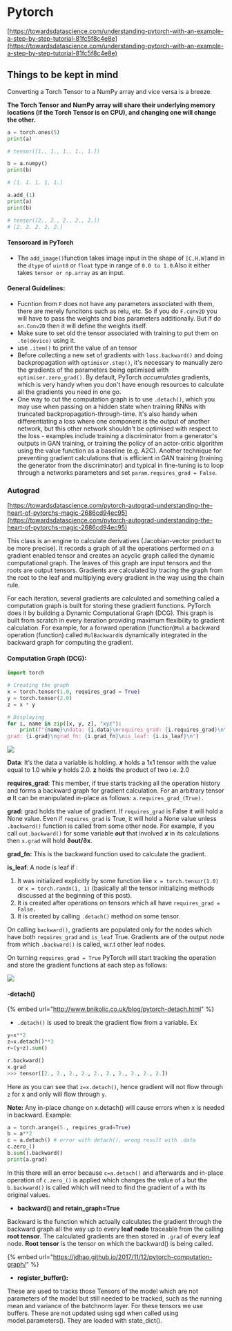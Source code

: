 # Pytorch

[https://towardsdatascience.com/understanding-pytorch-with-an-example-a-step-by-step-tutorial-81fc5f8c4e8e](https://towardsdatascience.com/understanding-pytorch-with-an-example-a-step-by-step-tutorial-81fc5f8c4e8e)

## Things to be kept in mind

Converting a Torch Tensor to a NumPy array and vice versa is a breeze.

**The Torch Tensor and NumPy array will share their underlying memory locations \(if the Torch Tensor is on CPU\), and changing one will change the other.**

```python
a = torch.ones(5)
print(a)

# tensor([1., 1., 1., 1., 1.])

b = a.numpy()
print(b)

# [1. 1. 1. 1. 1.]

a.add_(1)
print(a)
print(b)

# tensor([2., 2., 2., 2., 2.])
# [2. 2. 2. 2. 2.]
```

#### Tensoroard in PyTorch

* The `add_image()`function takes image input in the shape of `[C,H,W]`and in the `dtype` of `uint8` or `float` type in range of `0.0 to 1.0`.Also it either takes `tensor or np.array` as an input.

#### General Guidelines:

* Fucntion from `F` does not have any parameters associated with them, there are merely funcitons such as relu, etc. So if you do `F.conv2D` you will have to pass the weights and bias parameters additionally. But if do `nn.Conv2D` then it will define the weights itself. 
* Make sure to set old the tensor associated with training to put them on `.to(device)` using it. 
* use `.item()` to print the value of an tensor
* Before collecting a new set of gradients with `loss.backward()` and doing backpropagation with `optimiser.step()`, it's necessary to manually zero the gradients of the parameters being optimised with `optimiser.zero_grad()`. By default, PyTorch _accumulates_ gradients, which is very handy when you don't have enough resources to calculate all the gradients you need in one go.
* One way to cut the computation graph is to use `.detach()`, which you may use when passing on a hidden state when training RNNs with truncated backpropagation-through-time. It's also handy when differentiating a loss where one component is the output of another network, but this other network shouldn't be optimised with respect to the loss - examples include training a discriminator from a generator's outputs in GAN training, or training the policy of an actor-critic algorithm using the value function as a baseline \(e.g. A2C\). Another technique for preventing gradient calculations that is efficient in GAN training \(training the generator from the discriminator\) and typical in fine-tuning is to loop through a networks parameters and set `param.requires_grad = False`.

### Autograd

[https://towardsdatascience.com/pytorch-autograd-understanding-the-heart-of-pytorchs-magic-2686cd94ec95](https://towardsdatascience.com/pytorch-autograd-understanding-the-heart-of-pytorchs-magic-2686cd94ec95)

This class is an engine to calculate derivatives \(Jacobian-vector product to be more precise\). It records a graph of all the operations performed on a gradient enabled tensor and creates an acyclic graph called the dynamic computational graph. The leaves of this graph are input tensors and the roots are output tensors. Gradients are calculated by tracing the graph from the root to the leaf and multiplying every gradient in the way using the chain rule.

For each iteration, several gradients are calculated and something called a computation graph is built for storing these gradient functions. PyTorch does it by building a Dynamic Computational Graph \(DCG\). This graph is built from scratch in every iteration providing maximum flexibility to gradient calculation. For example, for a forward operation \(function\)`Mul` a backward operation \(function\) called `MulBackward`is dynamically integrated in the backward graph for computing the gradient.

#### Computation Graph \(DCG\):

```python
import torch

# Creating the graph
x = torch.tensor(1.0, requires_grad = True)
y = torch.tensor(2.0)
z = x * y

# Displaying
for i, name in zip([x, y, z], "xyz"):
    print(f"{name}\ndata: {i.data}\nrequires_grad: {i.requires_grad}\n\
grad: {i.grad}\ngrad_fn: {i.grad_fn}\nis_leaf: {i.is_leaf}\n")
```

![](../.gitbook/assets/image%20%2831%29.png)

**Data**: It’s the data a variable is holding. _**x**_ holds a 1x1 tensor with the value equal to 1.0 while _**y**_ holds 2.0. **z** holds the product of two i.e. 2.0

**requires\_grad**: This member, if true starts tracking all the operation history and forms a backward graph for gradient calculation. For an arbitrary tensor _**a**_ It can be manipulated in-place as follows: `a.requires_grad_(True).`

**grad:** grad holds the value of gradient. If `requires_grad` is False it will hold a None value. Even if `requires_grad` is True, it will hold a None value unless `.backward()` function is called from some other node. For example, if you call `out.backward()` for some variable _**out**_ that involved _**x**_ in its calculations then `x.grad` will hold **∂out/∂x**.

**grad\_fn:** This is the backward function used to calculate the gradient.

**is\_leaf**: A node is leaf if :

1. It was initialized explicitly by some function like `x = torch.tensor(1.0)` or `x = torch.randn(1, 1)` \(basically all the tensor initializing methods discussed at the beginning of this post\).
2. It is created after operations on tensors which all have `requires_grad = False.`
3. It is created by calling `.detach()` method on some tensor.

On calling `backward()`, gradients are populated only for the nodes which have both `requires_grad` and `is_leaf` True. Gradients are of the output node from which `.backward()` is called, w.r.t other leaf nodes.

On turning `requires_grad = True` PyTorch will start tracking the operation and store the gradient functions at each step as follows:

![](../.gitbook/assets/image%20%2824%29.png)

#### -detach\(\)

{% embed url="http://www.bnikolic.co.uk/blog/pytorch-detach.html" %}

* `.detach()` is used to break the gradient flow from a variable. Ex

```python
y=x**2
z=x.detach()**3
r=(y+z).sum()

r.backward()
x.grad
>>> tensor([2., 2., 2., 2., 2., 2., 2., 2., 2., 2.])
```

Here as you can see that `z=x.detach()`, hence gradient will not flow through `z` for x and only will flow through `y`. 

**Note:** Any in-place change on x.detach\(\) will cause errors when x is needed in backward. Example:

```python
a = torch.arange(5., requires_grad=True)
b = a**2
c = a.detach() # error with detach(), wrong result with .data
c.zero_()
b.sum().backward()
print(a.grad)
```

In this there will an error because `c=a.detach()` and afterwards and in-place operation of `c.zero_()` is applied which changes the value of `a` but the `b.backward()` is called which will need to find the gradient of `a` with its original values.

* **backward\(\) and retain\_graph=True**

Backward is the function which actually calculates the gradient through the backward graph all the way up to every **leaf node** traceable from the calling **root tensor**. The calculated gradients are then stored in `.grad` of every leaf node. **Root tensor** is the tensor on which the backward\(\) is being called. 

{% embed url="https://jdhao.github.io/2017/11/12/pytorch-computation-graph/" %}

* **register\_buffer\(\):**

These are used to tracks those Tensors of the model which are not parameters of the model but still needed to be tracked, such as the running mean and variance of the batchnorm layer. For these tensors we use buffers. These are not updated using sgd when called using model.parameters\(\).  They are loaded with state\_dict\(\). 



